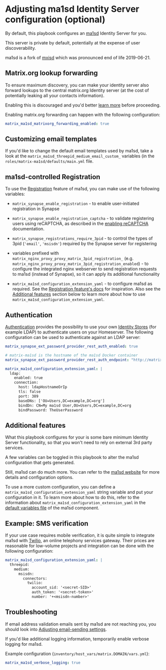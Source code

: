 # Adjusting ma1sd Identity Server configuration (optional)

By default, this playbook configures an [ma1sd](https://github.com/ma1uta/ma1sd) Identity Server for you.

This server is private by default, potentially at the expense of user discoverability.

ma1sd is a fork of [mxisd](https://github.com/kamax-io/mxisd) which was pronounced end of life 2019-06-21.

## Matrix.org lookup forwarding

To ensure maximum discovery, you can make your identity server also forward lookups to the central matrix.org Identity server (at the cost of potentially leaking all your contacts information).

Enabling this is discouraged and you'd better [learn more](https://github.com/ma1uta/ma1sd/blob/master/docs/features/identity.md#lookups) before proceeding.

Enabling matrix.org forwarding can happen with the following configuration:

```yaml
matrix_ma1sd_matrixorg_forwarding_enabled: true
```


## Customizing email templates

If you'd like to change the default email templates used by ma1sd, take a look at the `matrix_ma1sd_threepid_medium_email_custom_` variables
(in the `roles/matrix-ma1sd/defaults/main.yml` file.


## ma1sd-controlled Registration

To use the [Registration](https://github.com/ma1uta/ma1sd/blob/master/docs/features/registration.md) feature of ma1sd, you can make use of the following variables:

- `matrix_synapse_enable_registration` - to enable user-initiated registration in Synapse

- `matrix_synapse_enable_registration_captcha` - to validate registering users using reCAPTCHA, as described in the [enabling reCAPTCHA](configuring_captcha.md) documentation.

- `matrix_synapse_registrations_require_3pid` - to control the types of 3pid (`'email'`, `'msisdn'`) required by the Synapse server for registering

- variables prefixed with `matrix_nginx_proxy_proxy_matrix_3pid_registration_` (e.g. `matrix_nginx_proxy_proxy_matrix_3pid_registration_enabled`) - to configure the integrated nginx webserver to send registration requests to ma1sd (instead of Synapse), so it can apply its additional functionality

- `matrix_ma1sd_configuration_extension_yaml` - to configure ma1sd as required. See the [Registration feature's docs](https://github.com/ma1uta/ma1sd/blob/master/docs/features/registration.md) for inspiration. Also see the [Additional features](#additional-features) section below to learn more about how to use `matrix_ma1sd_configuration_extension_yaml`.

## Authentication

[Authentication](https://github.com/ma1uta/ma1sd/blob/master/docs/features/authentication.md) provides the possibility to use your own [Identity Stores](https://github.com/ma1uta/ma1sd/blob/master/docs/stores/README.md) (for example LDAP) to authenticate users on your Homeserver. The following configuration can be used to authenticate against an LDAP server:

```yaml
matrix_synapse_ext_password_provider_rest_auth_enabled: true

# matrix-ma1sd is the hostname of the ma1sd Docker container
matrix_synapse_ext_password_provider_rest_auth_endpoint: "http://matrix-ma1sd:8090"

matrix_ma1sd_configuration_extension_yaml: |
  ldap:
    enabled: true
    connection:
      host: ldapHostnameOrIp
      tls: false
      port: 389
      baseDNs: ['OU=Users,DC=example,DC=org']
      bindDn: CN=My ma1sd User,OU=Users,DC=example,DC=org
      bindPassword: TheUserPassword
```

## Additional features

What this playbook configures for your is some bare minimum Identity Server functionality, so that you won't need to rely on external 3rd party services.

A few variables can be toggled in this playbook to alter the ma1sd configuration that gets generated.

Still, ma1sd can do much more.
You can refer to the [ma1sd website](https://github.com/ma1uta/ma1sd) for more details and configuration options.

To use a more custom configuration, you can define a `matrix_ma1sd_configuration_extension_yaml` string variable
and put your configuration in it.
To learn more about how to do this, refer to the information about `matrix_ma1sd_configuration_extension_yaml` in the [default variables file](../roles/matrix-ma1sd/defaults/main.yml) of the ma1sd component.

## Example: SMS verification

If your use case requires mobile verification, it is quite simple to integrate ma1sd with [Twilio](https://www.twilio.com/), an online telephony services gateway. Their prices are reasonable for low-volume projects and integration can be done with the following configuration:

```yaml
matrix_ma1sd_configuration_extension_yaml: |
  threepid:
    medium:
      msisdn:
        connectors:
          twilio:
            account_sid: '<secret-SID>'
            auth_token: '<secret-token>'
            number: '+<msisdn-number>'
```

## Troubleshooting

If email address validation emails sent by ma1sd are not reaching you, you should look into [Adjusting email-sending settings](configuring-playbook-email.md).

If you'd like additional logging information, temporarily enable verbose logging for ma1sd.

Example configuration (`inventory/host_vars/matrix.DOMAIN/vars.yml`):

```yaml
matrix_ma1sd_verbose_logging: true
```
